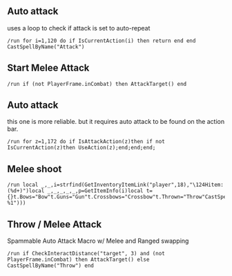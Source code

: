 ## Auto attack
uses a loop to check if attack is set to auto-repeat
```
/run for i=1,120 do if IsCurrentAction(i) then return end end CastSpellByName("Attack")
```


## Start Melee Attack
```
/run if (not PlayerFrame.inCombat) then AttackTarget() end
```
 

## Auto attack
this one is more reliable. but it requires auto attack to be found on the action bar.
```
/run for z=1,172 do if IsAttackAction(z)then if not IsCurrentAction(z)then UseAction(z);end;end;end;
```
 

## Melee shoot
```
/run local _,_,i=strfind(GetInventoryItemLink("player",18),"\124Hitem:(%d+)")local _,_,_,_,_,p=GetItemInfo(i)local t={}t.Bows="Bow"t.Guns="Gun"t.Crossbows="Crossbow"t.Thrown="Throw"CastSpellByName((string.gsub(t[p],"^([^T])","Shoot %1")))
```


## Throw / Melee Attack
Spammable Auto Attack Macro w/ Melee and Ranged swapping
```
/run if CheckInteractDistance("target", 3) and (not PlayerFrame.inCombat) then AttackTarget() else CastSpellByName("Throw") end
```